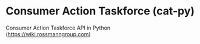 # Consumer Action Taskforce (cat-py)
Consumer Action Taskforce API in Python (https://wiki.rossmanngroup.com)
